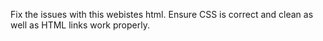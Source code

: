 Fix the issues with this webistes html. Ensure CSS is correct and clean as well as HTML links work properly.
